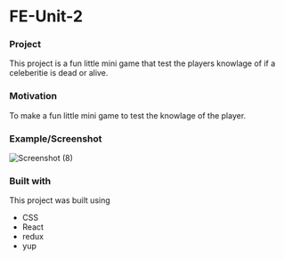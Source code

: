# FE-Unit-2

### Project

This project is a fun little mini game that test the players knowlage of if a celeberitie is dead or alive.



### Motivation 
To make a fun little mini game to test the knowlage of the player.



### Example/Screenshot

![Screenshot (8)](https://user-images.githubusercontent.com/52684059/113808266-89191b80-971a-11eb-8d6c-07a9daa972d7.png)

### Built with 

This project was built using 

- CSS
- React 
- redux
- yup












